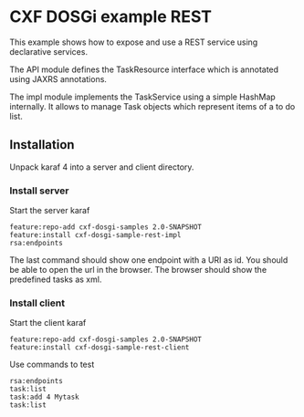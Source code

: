 # CXF DOSGi example REST

This example shows how to expose and use a REST service using declarative services.

The API module defines the TaskResource interface which is annotated using JAXRS annotations.

The impl module implements the TaskService using a simple HashMap internally. It allows to manage Task objects which represent items of a to do list.

 
## Installation

Unpack karaf 4 into a server and client directory.

### Install server 

Start the server karaf

```
feature:repo-add cxf-dosgi-samples 2.0-SNAPSHOT
feature:install cxf-dosgi-sample-rest-impl
rsa:endpoints
```

The last command should show one endpoint with a URI as id. You should be able to open the url in the browser. The browser should show the predefined tasks as xml.

### Install client 

Start the client karaf

```
feature:repo-add cxf-dosgi-samples 2.0-SNAPSHOT
feature:install cxf-dosgi-sample-rest-client
```
Use commands to test

```
rsa:endpoints
task:list
task:add 4 Mytask
task:list
```

